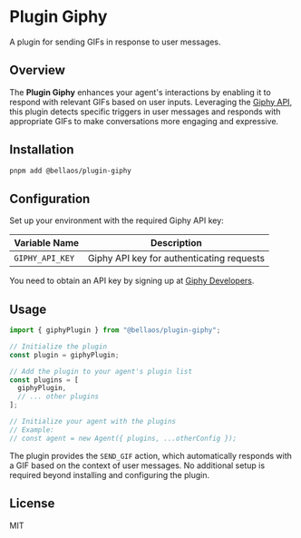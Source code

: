 # Plugin Giphy

A plugin for sending GIFs in response to user messages.

## Overview

The **Plugin Giphy** enhances your agent's interactions by enabling it to respond with relevant GIFs based on user inputs. Leveraging the [Giphy API](https://developers.giphy.com/), this plugin detects specific triggers in user messages and responds with appropriate GIFs to make conversations more engaging and expressive.

## Installation

```bash
pnpm add @bellaos/plugin-giphy
```

## Configuration

Set up your environment with the required Giphy API key:

| Variable Name | Description |
|--------------|-------------|
| `GIPHY_API_KEY` | Giphy API key for authenticating requests |

You need to obtain an API key by signing up at [Giphy Developers](https://developers.giphy.com/).

## Usage

```typescript
import { giphyPlugin } from "@bellaos/plugin-giphy";

// Initialize the plugin
const plugin = giphyPlugin;

// Add the plugin to your agent's plugin list
const plugins = [
  giphyPlugin,
  // ... other plugins
];

// Initialize your agent with the plugins
// Example:
// const agent = new Agent({ plugins, ...otherConfig });
```

The plugin provides the `SEND_GIF` action, which automatically responds with a GIF based on the context of user messages. No additional setup is required beyond installing and configuring the plugin.

## License

MIT

